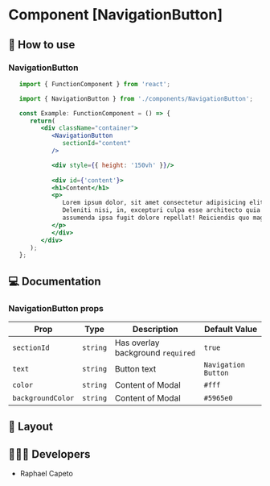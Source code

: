 # Component [NavigationButton]


## 🚀 How to use

### NavigationButton
```jsx
   import { FunctionComponent } from 'react';

   import { NavigationButton } from './components/NavigationButton';

   const Example: FunctionComponent = () => {
      return(
         <div className="container">
            <NavigationButton 
               sectionId="content"
            />

            <div style={{ height: '150vh' }}/>
            
            <div id={'content'}>
            <h1>Content</h1>
            <p>
               Lorem ipsum dolor, sit amet consectetur adipisicing elit.
               Deleniti nisi, in, excepturi culpa esse architecto quia unde libero doloremque 
               assumenda ipsa fugit dolore repellat! Reiciendis quo magni eligendi sequi doloremque.
            </p>
            </div>
         </div>
      );
   };

```

## 💻 Documentation

### NavigationButton props

| Prop | Type | Description                                                                                                                                         | Default Value |
| --------- | -------- | ------------------------------------------------------------------------------------------------------------------------------------------------------- | ----------------- |
| `sectionId`  | `string` | Has overlay background `required`| `true` |
| `text`  | `string` | Button text | `Navigation Button`|
| `color`  | `string` | Content of Modal | `#fff`|
| `backgroundColor`  | `string` | Content of Modal | `#5965e0`|

## 🔖 Layout

<p align="center">
 
</p>

## 👨🏻‍💻 Developers
- Raphael Capeto


